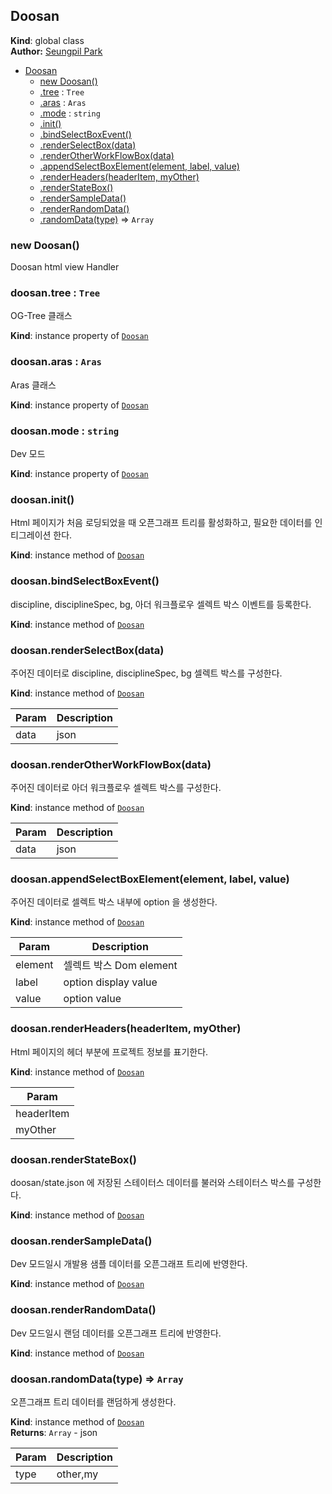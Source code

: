 <a name="Doosan"></a>

## Doosan
**Kind**: global class  
**Author:** <a href="mailto:sppark@uengine.org">Seungpil Park</a>  

* [Doosan](#Doosan)
    * [new Doosan()](#new_Doosan_new)
    * [.tree](#Doosan+tree) : <code>Tree</code>
    * [.aras](#Doosan+aras) : <code>Aras</code>
    * [.mode](#Doosan+mode) : <code>string</code>
    * [.init()](#Doosan+init)
    * [.bindSelectBoxEvent()](#Doosan+bindSelectBoxEvent)
    * [.renderSelectBox(data)](#Doosan+renderSelectBox)
    * [.renderOtherWorkFlowBox(data)](#Doosan+renderOtherWorkFlowBox)
    * [.appendSelectBoxElement(element, label, value)](#Doosan+appendSelectBoxElement)
    * [.renderHeaders(headerItem, myOther)](#Doosan+renderHeaders)
    * [.renderStateBox()](#Doosan+renderStateBox)
    * [.renderSampleData()](#Doosan+renderSampleData)
    * [.renderRandomData()](#Doosan+renderRandomData)
    * [.randomData(type)](#Doosan+randomData) ⇒ <code>Array</code>

<a name="new_Doosan_new"></a>

### new Doosan()
Doosan html view Handler

<a name="Doosan+tree"></a>

### doosan.tree : <code>Tree</code>
OG-Tree 클래스

**Kind**: instance property of <code>[Doosan](#Doosan)</code>  
<a name="Doosan+aras"></a>

### doosan.aras : <code>Aras</code>
Aras 클래스

**Kind**: instance property of <code>[Doosan](#Doosan)</code>  
<a name="Doosan+mode"></a>

### doosan.mode : <code>string</code>
Dev 모드

**Kind**: instance property of <code>[Doosan](#Doosan)</code>  
<a name="Doosan+init"></a>

### doosan.init()
Html 페이지가 처음 로딩되었을 때 오픈그래프 트리를 활성화하고, 필요한 데이터를 인티그레이션 한다.

**Kind**: instance method of <code>[Doosan](#Doosan)</code>  
<a name="Doosan+bindSelectBoxEvent"></a>

### doosan.bindSelectBoxEvent()
discipline, disciplineSpec, bg, 아더 워크플로우 셀렉트 박스 이벤트를 등록한다.

**Kind**: instance method of <code>[Doosan](#Doosan)</code>  
<a name="Doosan+renderSelectBox"></a>

### doosan.renderSelectBox(data)
주어진 데이터로 discipline, disciplineSpec, bg 셀렉트 박스를 구성한다.

**Kind**: instance method of <code>[Doosan](#Doosan)</code>  

| Param | Description |
| --- | --- |
| data | json |

<a name="Doosan+renderOtherWorkFlowBox"></a>

### doosan.renderOtherWorkFlowBox(data)
주어진 데이터로 아더 워크플로우 셀렉트 박스를 구성한다.

**Kind**: instance method of <code>[Doosan](#Doosan)</code>  

| Param | Description |
| --- | --- |
| data | json |

<a name="Doosan+appendSelectBoxElement"></a>

### doosan.appendSelectBoxElement(element, label, value)
주어진 데이터로 셀렉트 박스 내부에 option 을 생성한다.

**Kind**: instance method of <code>[Doosan](#Doosan)</code>  

| Param | Description |
| --- | --- |
| element | 셀렉트 박스 Dom element |
| label | option display value |
| value | option value |

<a name="Doosan+renderHeaders"></a>

### doosan.renderHeaders(headerItem, myOther)
Html 페이지의 헤더 부분에 프로젝트 정보를 표기한다.

**Kind**: instance method of <code>[Doosan](#Doosan)</code>  

| Param |
| --- |
| headerItem | 
| myOther | 

<a name="Doosan+renderStateBox"></a>

### doosan.renderStateBox()
doosan/state.json 에 저장된 스테이터스 데이터를 불러와 스테이터스 박스를 구성한다.

**Kind**: instance method of <code>[Doosan](#Doosan)</code>  
<a name="Doosan+renderSampleData"></a>

### doosan.renderSampleData()
Dev 모드일시 개발용 샘플 데이터를 오픈그래프 트리에 반영한다.

**Kind**: instance method of <code>[Doosan](#Doosan)</code>  
<a name="Doosan+renderRandomData"></a>

### doosan.renderRandomData()
Dev 모드일시 랜덤 데이터를 오픈그래프 트리에 반영한다.

**Kind**: instance method of <code>[Doosan](#Doosan)</code>  
<a name="Doosan+randomData"></a>

### doosan.randomData(type) ⇒ <code>Array</code>
오픈그래프 트리 데이터를 랜덤하게 생성한다.

**Kind**: instance method of <code>[Doosan](#Doosan)</code>  
**Returns**: <code>Array</code> - json  

| Param | Description |
| --- | --- |
| type | other,my |

